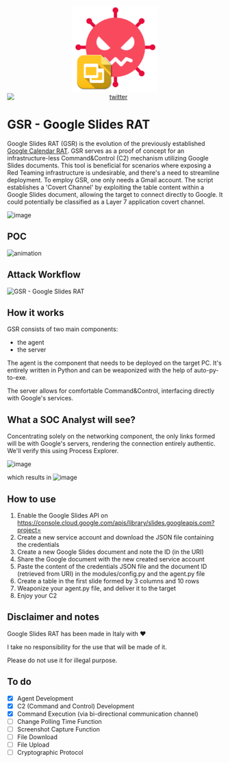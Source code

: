 <p align="center">
  <img alt="GSR" src="https://github.com/MrSaighnal/GSR-Google-Slides-RAT/blob/main/images/GSR_logo.png?raw=true" height="200" /><br />
<a href="https://twitter.com/mrsaighnal"><img src="https://img.shields.io/twitter/follow/mrsaighnal?style=social" alt="twitter" style="text-align:center;display:block;"></a>

</p>
<p align="left">

# GSR - Google Slides RAT
Google Slides RAT (GSR) is the evolution of the previously established [Google Calendar RAT](https://github.com/MrSaighnal/GCR-Google-Calendar-RAT).
GSR serves as a proof of concept for an infrastructure-less Command&Control (C2) mechanism utilizing Google Slides documents. This tool is beneficial for scenarios where exposing a Red Teaming infrastructure is undesirable, and there's a need to streamline deployment. To employ GSR, one only needs a Gmail account. The script establishes a 'Covert Channel' by exploiting the table content within a Google Slides document, allowing the target to connect directly to Google. It could potentially be classified as a Layer 7 application covert channel.

![image](https://github.com/MrSaighnal/GSR-Google-Slides-RAT/assets/47419260/25ad5023-1b8d-4d39-9e8e-f632351f2708)

## POC
![animation](https://github.com/MrSaighnal/GSR-Google-Slides-RAT/assets/47419260/293df586-38f9-4803-a201-e716f518954e)


## Attack Workflow
![GSR - Google Slides RAT](https://github.com/MrSaighnal/GSR-Google-Slides-RAT/assets/47419260/38d191ab-27d4-44d3-96cc-09f073bc63bf)

## How it works
GSR consists of two main components:
- the agent
- the server

The agent is the component that needs to be deployed on the target PC. It's entirely written in Python and can be weaponized with the help of auto-py-to-exe.

The server allows for comfortable Command&Control, interfacing directly with Google's services.

## What a SOC Analyst will see?
Concentrating solely on the networking component, the only links formed will be with Google's servers, rendering the connection entirely authentic. We'll verify this using Process Explorer.<p>
![image](https://github.com/MrSaighnal/GSR-Google-Slides-RAT/assets/47419260/4a2c8a2c-5d26-4f4b-ad7c-5ffe31180d63)

which results in
![image](https://github.com/MrSaighnal/GSR-Google-Slides-RAT/assets/47419260/ffed687c-b9f9-433b-a5f9-921be16ce70e)


## How to use
1. Enable the Google Slides API on https://console.cloud.google.com/apis/library/slides.googleapis.com?project=
2. Create a new service account and download the JSON file containing the credentials
3. Create a new Google Slides document and note the ID (in the URI)
4. Share the Google document with the new created service account
5. Paste the content of the credentials JSON file and the document ID (retrieved from URI) in the modules/config.py and the agent.py file
6. Create a table in the first slide formed by 3 columns and 10 rows
7. Weaponize your agent.py file, and deliver it to the target
8. Enjoy your C2

## Disclaimer and notes
Google Slides RAT has been made in Italy with ❤️<p>
I take no responsibility for the use that will be made of it.<p>
Please do not use it for illegal purpose.

## To do
- [x] Agent Development
- [x] C2 (Command and Control) Development
- [x] Command Execution (via bi-directional communication channel)
- [ ] Change Polling Time Function
- [ ] Screenshot Capture Function
- [ ] File Download
- [ ] File Upload
- [ ] Cryptographic Protocol
